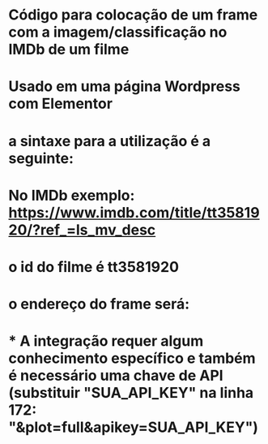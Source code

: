 # Código para colocação de um frame com a imagem/classificação no IMDb de um filme
# Usado em uma página Wordpress com Elementor
# a sintaxe para a utilização é a seguinte:
#    No IMDb exemplo: https://www.imdb.com/title/tt3581920/?ref_=ls_mv_desc
#    o id do filme é tt3581920
#    o endereço do frame será: <!-- <iframe src="https://SEU_SITE/IMDbRatin/IMDbRatin_filmesAPI.html?codigo=tt3581920" height="230" scrolling="no"></iframe> -->
# * A integração requer algum conhecimento específico e também é necessário uma chave de API (substituir "SUA_API_KEY" na linha 172: "&plot=full&apikey=SUA_API_KEY")

